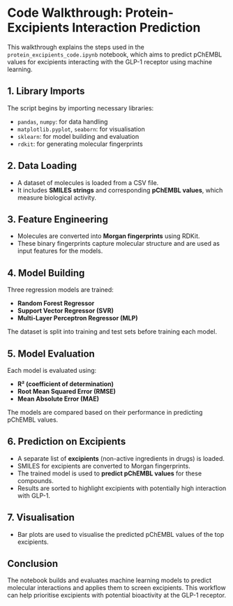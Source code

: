 # Code Walkthrough: Protein-Excipients Interaction Prediction

This walkthrough explains the steps used in the `protein_excipients_code.ipynb` notebook, which aims to predict pChEMBL values for excipients interacting with the GLP-1 receptor using machine learning.

## 1. Library Imports

The script begins by importing necessary libraries:
- `pandas`, `numpy`: for data handling
- `matplotlib.pyplot`, `seaborn`: for visualisation
- `sklearn`: for model building and evaluation
- `rdkit`: for generating molecular fingerprints

## 2. Data Loading

- A dataset of molecules is loaded from a CSV file.
- It includes **SMILES strings** and corresponding **pChEMBL values**, which measure biological activity.

## 3. Feature Engineering

- Molecules are converted into **Morgan fingerprints** using RDKit.
- These binary fingerprints capture molecular structure and are used as input features for the models.

## 4. Model Building

Three regression models are trained:
- **Random Forest Regressor**
- **Support Vector Regressor (SVR)**
- **Multi-Layer Perceptron Regressor (MLP)**

The dataset is split into training and test sets before training each model.

## 5. Model Evaluation

Each model is evaluated using:
- **R² (coefficient of determination)**
- **Root Mean Squared Error (RMSE)**
- **Mean Absolute Error (MAE)**

The models are compared based on their performance in predicting pChEMBL values.

## 6. Prediction on Excipients

- A separate list of **excipients** (non-active ingredients in drugs) is loaded.
- SMILES for excipients are converted to Morgan fingerprints.
- The trained model is used to **predict pChEMBL values** for these compounds.
- Results are sorted to highlight excipients with potentially high interaction with GLP-1.

## 7. Visualisation

- Bar plots are used to visualise the predicted pChEMBL values of the top excipients.

## Conclusion

The notebook builds and evaluates machine learning models to predict molecular interactions and applies them to screen excipients. This workflow can help prioritise excipients with potential bioactivity at the GLP-1 receptor.
